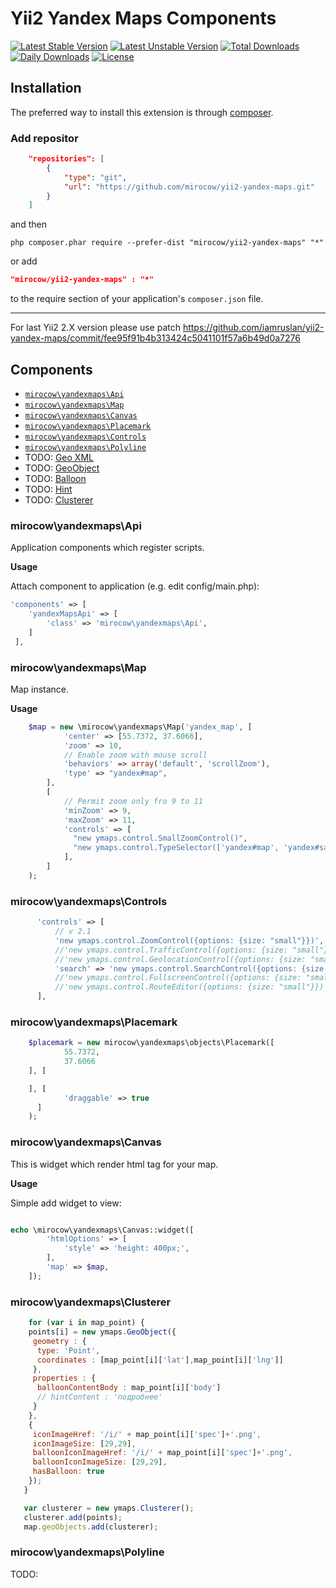 # Yii2 Yandex Maps Components #

[![Latest Stable Version](https://poser.pugx.org/mirocow/yii2-yandex-maps/v/stable)](https://packagist.org/packages/mirocow/yii2-yandex-maps) [![Latest Unstable Version](https://poser.pugx.org/mirocow/yii2-yandex-maps/v/unstable)](https://packagist.org/packages/mirocow/yii2-yandex-maps) [![Total Downloads](https://poser.pugx.org/mirocow/yii2-yandex-maps/downloads)](https://packagist.org/packages/mirocow/yii2-yandex-maps) [![Daily Downloads](https://poser.pugx.org/mirocow/yii2-yandex-maps/d/daily)](https://packagist.org/packages/mirocow/yii2-yandex-maps)  [![License](https://poser.pugx.org/mirocow/yii2-yandex-maps/license)](https://packagist.org/packages/mirocow/yii2-yandex-maps) 

Installation
------------
The preferred way to install this extension is through [composer](http://getcomposer.org/download/).

### Add repositor


```json
    "repositories": [
        {
            "type": "git",
            "url": "https://github.com/mirocow/yii2-yandex-maps.git"
        }
    ]
```

and then

```
php composer.phar require --prefer-dist "mirocow/yii2-yandex-maps" "*"
```

or add

```json
"mirocow/yii2-yandex-maps" : "*"
```

to the require section of your application's `composer.json` file.

* * *

For last Yii2 2.X version please use patch https://github.com/iamruslan/yii2-yandex-maps/commit/fee95f91b4b313424c5041101f57a6b49d0a7276

## Components ##

- [`mirocow\yandexmaps\Api`](https://github.com/mirocow/yii2-yandex-maps#mirocowyandexmapsapi)
- [`mirocow\yandexmaps\Map`](https://github.com/mirocow/yii2-yandex-maps#mirocowyandexmapsmap)
- [`mirocow\yandexmaps\Canvas`](https://github.com/mirocow/yii2-yandex-maps#mirocowyandexmapscanvas)
- [`mirocow\yandexmaps\Placemark`](https://github.com/mirocow/yii2-yandex-maps#mirocowyandexmapsplacemark)
- [`mirocow\yandexmaps\Controls`](https://github.com/mirocow/yii2-yandex-maps#mirocowyandexmapscontrols)
- [`mirocow\yandexmaps\Polyline`](https://github.com/mirocow/yii2-yandex-maps#mirocowyandexmapspolyline)
- TODO: [Geo XML](http://api.yandex.ru/maps/doc/jsapi/2.x/dg/concepts/geoxml.xml)
- TODO: [GeoObject](http://api.yandex.ru/maps/doc/jsapi/2.x-stable/ref/reference/GeoObject.xml)
- TODO: [Balloon](http://api.yandex.ru/maps/doc/jsapi/2.x-stable/ref/reference/Balloon.xml)
- TODO: [Hint](http://api.yandex.ru/maps/doc/jsapi/2.x-stable/ref/reference/Hint.xml)
- TODO: [Clusterer](http://api.yandex.ru/maps/doc/jsapi/2.x/ref/reference/Clusterer.xml)

### mirocow\yandexmaps\Api ###

Application components which register scripts.

__Usage__

Attach component to application (e.g. edit config/main.php):
```php
'components' => [
	'yandexMapsApi' => [
		'class' => 'mirocow\yandexmaps\Api',
	]
 ],
```

### mirocow\yandexmaps\Map ###

Map instance.

__Usage__

```php
    $map = new \mirocow\yandexmaps\Map('yandex_map', [
            'center' => [55.7372, 37.6066],
            'zoom' => 10,
            // Enable zoom with mouse scroll
            'behaviors' => array('default', 'scrollZoom'),
            'type' => "yandex#map",
        ], 
        [
            // Permit zoom only fro 9 to 11
            'minZoom' => 9,
            'maxZoom' => 11,
            'controls' => [
              "new ymaps.control.SmallZoomControl()",
              "new ymaps.control.TypeSelector(['yandex#map', 'yandex#satellite'])",  
            ],                    
        ]                
    );             
```

### mirocow\yandexmaps\Controls ###

```php
      'controls' => [
          // v 2.1
          'new ymaps.control.ZoomControl({options: {size: "small"}})',
          //'new ymaps.control.TrafficControl({options: {size: "small"}})',
          //'new ymaps.control.GeolocationControl({options: {size: "small"}})',
          'search' => 'new ymaps.control.SearchControl({options: {size: "small"}})',
          //'new ymaps.control.FullscreenControl({options: {size: "small"}})',
          //'new ymaps.control.RouteEditor({options: {size: "small"}})',
      ],
```

### mirocow\yandexmaps\Placemark ###

```php
    $placemark = new mirocow\yandexmaps\objects\Placemark([
            55.7372,
            37.6066
    ], [

    ], [
            'draggable' => true
      ]
    );
```

### mirocow\yandexmaps\Canvas ###

This is widget which render html tag for your map.

__Usage__

Simple add widget to view:
```php

echo \mirocow\yandexmaps\Canvas::widget([
        'htmlOptions' => [
            'style' => 'height: 400px;',
        ],
        'map' => $map,
    ]);
```

### mirocow\yandexmaps\Clusterer ###

```js
    for (var i in map_point) {
    points[i] = new ymaps.GeoObject({
     geometry : {
      type: 'Point',
      coordinates : [map_point[i]['lat'],map_point[i]['lng']]
     },
     properties : {
      balloonContentBody : map_point[i]['body']
      // hintContent : 'подробнее'
     }
    },
    {
     iconImageHref: '/i/' + map_point[i]['spec']+'.png',
     iconImageSize: [29,29],
     balloonIconImageHref: '/i/' + map_point[i]['spec']+'.png',
     balloonIconImageSize: [29,29],
     hasBalloon: true
    });
   }

   var clusterer = new ymaps.Clusterer();
   clusterer.add(points);
   map.geoObjects.add(clusterer);
```

### mirocow\yandexmaps\Polyline ###

TODO: